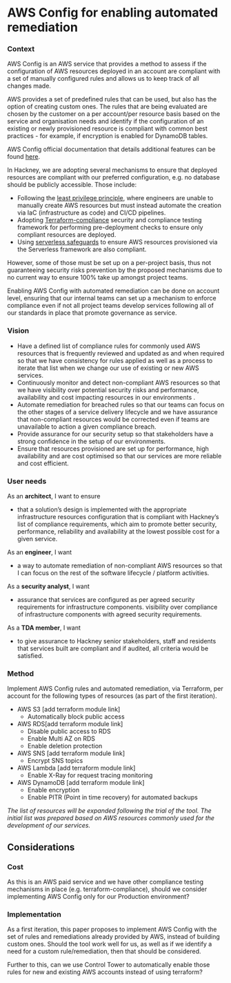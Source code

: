 # AWS Config for enabling automated remediation

### Context
AWS Config is an AWS service that provides a method to assess if the configuration of AWS resources deployed in an account are compliant with a set of manually configured rules and allows us to keep track of all changes made.

AWS provides a set of predefined rules that can be used, but also has the option of creating custom ones. The rules that are being evaluated are chosen by the customer on a per account/per resource basis based on the service and organisation needs and identify if the configuration of an existing or newly provisioned resource is compliant with common best practices - for example, if encryption is enabled for DynamoDB tables.

AWS Config official documentation that details additional features can be found [here](https://aws.amazon.com/config/).

In Hackney, we are adopting several mechanisms to ensure that deployed resources are compliant with our preferred configuration, e.g. no database should be publicly accessible. Those include:
- Following the [least privilege principle](../Security/dev_least_principles.md), where engineers are unable to manually create AWS resources but must instead automate the creation via IaC (infrastructure as code) and CI/CD pipelines.
- Adopting [Terraform-compliance](../../api-playbook/Development%20Lifecycle/API%20Practices%20and%20tools/terraform_compliance.md) security and compliance testing framework for performing pre-deployment  checks to ensure only compliant resources are deployed.
- Using [serverless safeguards](../../api-playbook/Development%20Lifecycle/API%20Practices%20and%20tools/serverless_safeguard.md)  to ensure AWS resources provisioned via the Serverless framework are also compliant.

However, some of those must be set up on a per-project basis, thus not guaranteeing security risks prevention by the proposed mechanisms due to no current way to ensure 100% take up amongst project teams.

Enabling AWS Config with automated remediation can be done on account level, ensuring that our internal teams can set up a mechanism to enforce compliance even if not all project teams develop services following all of our standards in place that promote governance as service.

### Vision
- Have a defined list of compliance rules for commonly used AWS resources that is frequently reviewed and updated as and when required so that we have consistency for rules applied as well as a process to iterate that list when we change our use of existing or new AWS services.
- Continuously monitor and detect non-compliant AWS resources so that we have visibility over potential security risks and performance, availability and cost impacting resources in our environments .
- Automate remediation for breached rules so that our teams can focus on the other stages of a service delivery lifecycle and we have assurance that non-compliant resources would be corrected even if teams are unavailable to action a given compliance breach.
- Provide assurance for our security setup so that stakeholders have a strong confidence in the setup of our environments.
- Ensure that resources provisioned are set up for performance, high availability and are cost optimised so that our services are more reliable and cost efficient.

### User needs
As an **architect**, I want to ensure
- that a solution’s design is implemented with the appropriate infrastructure resources configuration that is compliant with Hackney’s list of compliance requirements, which aim to promote better security, performance, reliability and availability at the lowest possible cost for a given service.

As an **engineer**, I want
- a way to automate remediation of non-compliant AWS resources so that I can focus on the rest of the software lifecycle / platform activities.

As a **security analyst**, I want
- assurance that services are configured as per agreed security requirements for infrastructure components.
visibility over compliance of infrastructure components with agreed security requirements.

As a **TDA member**, I want
- to give assurance to Hackney senior stakeholders, staff and residents that services built are compliant and if audited, all criteria would be satisfied.

### Method
Implement AWS Config rules and automated remediation, via Terraform, per account for the following types of resources (as part of the first iteration).
- AWS S3 [add terraform module link]
    - Automatically block public access
- AWS RDS[add terraform module link]
    - Disable public access to RDS
    - Enable Multi AZ on RDS
    - Enable deletion protection
- AWS SNS [add terraform module link]
    - Encrypt SNS topics
- AWS Lambda [add terraform module link]
    - Enable X-Ray for request tracing monitoring
- AWS DynamoDB [add terraform module link]
    - Enable encryption
    - Enable PITR (Point in time recovery) for automated backups

*The list of resources will be expanded following the trial of the tool. The initial list was prepared based on AWS resources commonly used for the development of our services.*

## Considerations
### Cost
As this is an AWS paid service and we have other compliance testing mechanisms in place (e.g. terraform-compliance), should we consider implementing AWS Config only for our Production environment?

### Implementation
As a first iteration, this paper proposes to implement AWS Config with the set of rules and remediations already provided by AWS, instead of building custom ones. Should the tool work well for us, as well as if we identify a need for a custom rule/remediation, then that should be considered.

Further to this, can we use Control Tower to automatically enable those rules for new and existing AWS accounts instead of using terraform?
